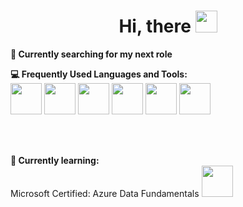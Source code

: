 <div align="center">
<h1> Hi, there <img src="https://media.giphy.com/media/hvRJCLFzcasrR4ia7z/giphy.gif" width="35px"></h1>
</div>

<!--
**jiaoalmond/jiaoalmond** is a ✨ _special_ ✨ repository because its `README.md` (this file) appears on your GitHub profile.

Here are some ideas to get you started:
-->

**:mag_right: Currently searching for my next role**

**:computer: Frequently Used Languages and Tools:** <br>
<code><a href="https://www.mysql.com/" target="_blank"><img height="50" src="https://www.vectorlogo.zone/logos/mysql/mysql-ar21.svg"></a></code>
<code><a href="https://www.sqlite.org/" target="_blank"><img height="50" src="https://www.vectorlogo.zone/logos/sqlite/sqlite-ar21.svg"></a></code>
<code><a href="https://jupyter.org/" target="_blank"><img height="50" src="https://www.vectorlogo.zone/logos/jupyter/jupyter-ar21.svg"></a></code>
<code><a href="https://www.python.org/" target="_blank"><img height="50" src="https://www.vectorlogo.zone/logos/python/python-ar21.svg"></a></code>
<code><a href="https://analytics.google.com/" target="_blank"><img height="50" src="https://www.vectorlogo.zone/logos/google_analytics/google_analytics-ar21.svg"></a></code>
<code><a href="https://www.tableau.com/" target="_blank"><img height="50" src="https://vectorwiki.com/images/Tb8i6__tableau-logo.svg"></a></code>

<br>
<br>

**:palm_tree: Currently learning:** <br>
Microsoft Certified: Azure Data Fundamentals
<code><a href="https://learn.microsoft.com/en-us/certifications/azure-data-fundamentals/" target="_blank"><img height="50" src="https://learn.microsoft.com/en-us/media/learn/certification/badges/microsoft-certified-fundamentals-badge.svg"></a></code>



